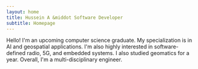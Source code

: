 ```yaml
---
layout: home
title: Hussein A &middot Software Developer
subtitle: Homepage
---
```

<!-- MARKDOWN BEGIN -->
Hello! I'm an upcoming computer science graduate. My specialization is in AI and geospatial applications. I'm also highly interested in software-defined radio, 5G, and embedded systems. I also studied geomatics for a year. Overall, I'm a multi-disciplinary engineer.



